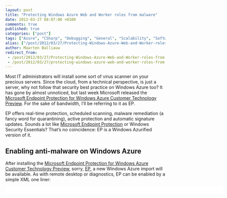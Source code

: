 ```yaml
---
layout: post
title: "Protecting Windows Azure Web and Worker roles from malware"
date: 2012-03-27 08:07:00 +0100
comments: true
published: true
categories: ["post"]
tags: ["Azure", "CSharp", "Debugging", "General", "Scalability", "Software"]
alias: ["/post/2012/03/27/Protecting-Windows-Azure-Web-and-Worker-roles-from-malware.aspx", "/post/2012/03/27/protecting-windows-azure-web-and-worker-roles-from-malware.aspx"]
author: Maarten Balliauw
redirect_from:
 - /post/2012/03/27/Protecting-Windows-Azure-Web-and-Worker-roles-from-malware.aspx.html
 - /post/2012/03/27/protecting-windows-azure-web-and-worker-roles-from-malware.aspx.html
---
```

<p>Most IT administrators will install some sort of virus scanner on your precious servers. Since the cloud, from a technical perspective, is just a server, why not follow that security best practice on Windows Azure too? It has gone by almost unnoticed, but last week Microsoft released the <a href="http://www.microsoft.com/download/en/details.aspx?id=29209" target="_blank">Microsoft Endpoint Protection for Windows Azure Customer Technology Preview</a>. For the sake of bandwidth, I&rsquo;ll be referring to it as EP.</p>
<p>EP offers real-time protection, scheduled scanning, malware remediation (a fancy word for quarantining), active protection and automatic signature updates. Sounds a lot like <a href="http://windows.microsoft.com/en-us/windows/products/security-essentials" target="_blank">Microsoft Endpoint Protection</a> or Windows Security Essentials? That&rsquo;s no coincidence: EP is a Windows Azurified version of it.</p>
<h2>Enabling anti-malware on Windows Azure</h2>
<p>After installing the <a href="http://www.microsoft.com/download/en/details.aspx?id=29209" target="_blank">Microsoft Endpoint Protection for Windows Azure Customer Technology Preview</a>, sorry, <a href="http://www.microsoft.com/download/en/details.aspx?id=29209" target="_blank">EP</a>, a new Windows Azure import will be available. As with remote desktop or diagnostics, EP can be enabled by a simple XML one liner:</p>
<div id="scid:9D7513F9-C04C-4721-824A-2B34F0212519:6a107e5a-da7b-4759-99ab-494cba5475d8" class="wlWriterEditableSmartContent" style="margin: 0px; display: inline; float: none; padding: 0px;">
<pre style="width: 686px; height: 23px; background-color: white; overflow: auto;"><div><!--

Code highlighting produced by Actipro CodeHighlighter (freeware)
http://www.CodeHighlighter.com/

--><span style="color: #008080;">1</span> <span style="color: #0000ff;">&lt;</span><span style="color: #800000;">Import </span><span style="color: #ff0000;">moduleName</span><span style="color: #0000ff;">="Antimalware"</span><span style="color: #ff0000;"> </span><span style="color: #0000ff;">/&gt;</span></div></pre>
<!-- Code inserted with Steve Dunn's Windows Live Writer Code Formatter Plugin.  http://dunnhq.com --></div>
<p>Here&rsquo;s a sample web role <em>ServiceDefinition.csdef</em> file containing this new import:</p>
<div id="scid:9D7513F9-C04C-4721-824A-2B34F0212519:7a68d37f-b0b6-4d70-ac62-fbb2b59da306" class="wlWriterEditableSmartContent" style="margin: 0px; display: inline; float: none; padding: 0px;">
<pre style="width: 686px; height: 320px; background-color: white; overflow: auto;"><div><!--

Code highlighting produced by Actipro CodeHighlighter (freeware)
http://www.CodeHighlighter.com/

--><span style="color: #008080;"> 1</span> <span style="color: #0000ff;">&lt;?</span><span style="color: #ff00ff;">xml version="1.0" encoding="utf-8"</span><span style="color: #0000ff;">?&gt;</span><span style="color: #000000;">
</span><span style="color: #008080;"> 2</span> <span style="color: #0000ff;">&lt;</span><span style="color: #800000;">ServiceDefinition </span><span style="color: #ff0000;">name</span><span style="color: #0000ff;">="ChuckProject"</span><span style="color: #ff0000;"> 
</span><span style="color: #008080;"> 3</span> <span style="color: #ff0000;">                   xmlns</span><span style="color: #0000ff;">="http://schemas.microsoft.com/ServiceHosting/2008/10/ServiceDefinition"</span><span style="color: #0000ff;">&gt;</span><span style="color: #000000;">
</span><span style="color: #008080;"> 4</span> <span style="color: #000000;">  </span><span style="color: #0000ff;">&lt;</span><span style="color: #800000;">WebRole </span><span style="color: #ff0000;">name</span><span style="color: #0000ff;">="ChuckNorris"</span><span style="color: #ff0000;"> vmsize</span><span style="color: #0000ff;">="Small"</span><span style="color: #0000ff;">&gt;</span><span style="color: #000000;">
</span><span style="color: #008080;"> 5</span> <span style="color: #000000;">    </span><span style="color: #0000ff;">&lt;</span><span style="color: #800000;">Sites</span><span style="color: #0000ff;">&gt;</span><span style="color: #000000;">
</span><span style="color: #008080;"> 6</span> <span style="color: #000000;">      </span><span style="color: #0000ff;">&lt;</span><span style="color: #800000;">Site </span><span style="color: #ff0000;">name</span><span style="color: #0000ff;">="Web"</span><span style="color: #0000ff;">&gt;</span><span style="color: #000000;">
</span><span style="color: #008080;"> 7</span> <span style="color: #000000;">        </span><span style="color: #0000ff;">&lt;</span><span style="color: #800000;">Bindings</span><span style="color: #0000ff;">&gt;</span><span style="color: #000000;">
</span><span style="color: #008080;"> 8</span> <span style="color: #000000;">          </span><span style="color: #0000ff;">&lt;</span><span style="color: #800000;">Binding </span><span style="color: #ff0000;">name</span><span style="color: #0000ff;">="Endpoint1"</span><span style="color: #ff0000;"> endpointName</span><span style="color: #0000ff;">="Endpoint1"</span><span style="color: #ff0000;"> </span><span style="color: #0000ff;">/&gt;</span><span style="color: #000000;">
</span><span style="color: #008080;"> 9</span> <span style="color: #000000;">        </span><span style="color: #0000ff;">&lt;/</span><span style="color: #800000;">Bindings</span><span style="color: #0000ff;">&gt;</span><span style="color: #000000;">
</span><span style="color: #008080;">10</span> <span style="color: #000000;">      </span><span style="color: #0000ff;">&lt;/</span><span style="color: #800000;">Site</span><span style="color: #0000ff;">&gt;</span><span style="color: #000000;">
</span><span style="color: #008080;">11</span> <span style="color: #000000;">    </span><span style="color: #0000ff;">&lt;/</span><span style="color: #800000;">Sites</span><span style="color: #0000ff;">&gt;</span><span style="color: #000000;">
</span><span style="color: #008080;">12</span> <span style="color: #000000;">    </span><span style="color: #0000ff;">&lt;</span><span style="color: #800000;">Endpoints</span><span style="color: #0000ff;">&gt;</span><span style="color: #000000;">
</span><span style="color: #008080;">13</span> <span style="color: #000000;">      </span><span style="color: #0000ff;">&lt;</span><span style="color: #800000;">InputEndpoint </span><span style="color: #ff0000;">name</span><span style="color: #0000ff;">="Endpoint1"</span><span style="color: #ff0000;"> protocol</span><span style="color: #0000ff;">="http"</span><span style="color: #ff0000;"> port</span><span style="color: #0000ff;">="80"</span><span style="color: #ff0000;"> </span><span style="color: #0000ff;">/&gt;</span><span style="color: #000000;">
</span><span style="color: #008080;">14</span> <span style="color: #000000;">    </span><span style="color: #0000ff;">&lt;/</span><span style="color: #800000;">Endpoints</span><span style="color: #0000ff;">&gt;</span><span style="color: #000000;">
</span><span style="color: #008080;">15</span> <span style="color: #000000;">    </span><span style="color: #0000ff;">&lt;</span><span style="color: #800000;">Imports</span><span style="color: #0000ff;">&gt;</span><span style="color: #000000;">
</span><span style="color: #008080;">16</span> <span style="color: #000000;">      </span><span style="color: #0000ff;">&lt;</span><span style="color: #800000;">Import </span><span style="color: #ff0000;">moduleName</span><span style="color: #0000ff;">="Antimalware"</span><span style="color: #ff0000;"> </span><span style="color: #0000ff;">/&gt;</span><span style="color: #000000;">
</span><span style="color: #008080;">17</span> <span style="color: #000000;">      </span><span style="color: #0000ff;">&lt;</span><span style="color: #800000;">Import </span><span style="color: #ff0000;">moduleName</span><span style="color: #0000ff;">="Diagnostics"</span><span style="color: #ff0000;"> </span><span style="color: #0000ff;">/&gt;</span><span style="color: #000000;">
</span><span style="color: #008080;">18</span> <span style="color: #000000;">    </span><span style="color: #0000ff;">&lt;/</span><span style="color: #800000;">Imports</span><span style="color: #0000ff;">&gt;</span><span style="color: #000000;">
</span><span style="color: #008080;">19</span> <span style="color: #000000;">  </span><span style="color: #0000ff;">&lt;/</span><span style="color: #800000;">WebRole</span><span style="color: #0000ff;">&gt;</span><span style="color: #000000;">
</span><span style="color: #008080;">20</span> <span style="color: #0000ff;">&lt;/</span><span style="color: #800000;">ServiceDefinition</span><span style="color: #0000ff;">&gt;</span></div></pre>
<!-- Code inserted with Steve Dunn's Windows Live Writer Code Formatter Plugin.  http://dunnhq.com --></div>
<p>That&rsquo;s it! When you now deploy your Windows Azure solution, Microsoft Endpoint Protection will be installed, enabled and configured on your Windows Azure virtual machines.</p>
<p>Now since I started this blog post with &ldquo;IT administrators&rdquo;, chances are you want to fine-tune this plugin a little. No problem! The <em>ServiceConfiguration.cscfg</em> file has some options waiting to be eh, touched. And since these are in the service configuration, you can also modify them through the management portal, the management API, or sysadmin-style using PowerShell. Anyway, the following options are available:</p>
<ul>
<li><strong>Microsoft.WindowsAzure.Plugins.Antimalware.ServiceLocation</strong> &ndash; Specify the datacenter region where your application is deployed, for example &ldquo;West Europe&rdquo; or &ldquo;East Asia&rdquo;. This will speed up deployment time.</li>
<li><strong>Microsoft.WindowsAzure.Plugins.Antimalware.EnableAntimalware &ndash;</strong> Should EP be enabled or not?</li>
<li><strong>Microsoft.WindowsAzure.Plugins.Antimalware.EnableRealtimeProtection</strong> &ndash; Should real-time protection be enabled?</li>
<li><strong>Microsoft.WindowsAzure.Plugins.Antimalware.EnableWeeklyScheduledScans</strong> &ndash; Weekly scheduled scans enabled?</li>
<li><strong>Microsoft.WindowsAzure.Plugins.Antimalware.DayForWeeklyScheduledScans</strong> &ndash; Which day of the week (0 &ndash; 7 where 0 means daily)</li>
<li><strong>Microsoft.WindowsAzure.Plugins.Antimalware.TimeForWeeklyScheduledScans</strong> &ndash; What time should the scheduled scan run?</li>
<li><strong>Microsoft.WindowsAzure.Plugins.Antimalware.ExcludedExtensions</strong> &ndash; Specify file extensions to exclude from scanning (pip-delimited)</li>
<li><strong>Microsoft.WindowsAzure.Plugins.Antimalware.ExcludedPaths</strong> &ndash; Specify paths to exclude from scanning (pip-delimited)</li>
<li><strong>Microsoft.WindowsAzure.Plugins.Antimalware.ExcludedProcesses</strong> &ndash; Specify processes to exclude from scanning (pip-delimited)</li>
</ul>
<h2>Monitoring anti-malware on Windows Azure</h2>
<p>How will you know if a threat has been detected? Well, luckily for us, Windows Endpoint Protection writes its logs to the System event log. Which means that you can simply add a specific data source in your diagnostics monitor and you&rsquo;re done:</p>
<div id="scid:9D7513F9-C04C-4721-824A-2B34F0212519:785a5a16-1f69-4081-96e9-17697664c6f5" class="wlWriterEditableSmartContent" style="margin: 0px; display: inline; float: none; padding: 0px;">
<pre style="width: 686px; height: 223px; background-color: white; overflow: auto;"><div><!--

Code highlighting produced by Actipro CodeHighlighter (freeware)
http://www.CodeHighlighter.com/

--><span style="color: #008080;"> 1</span> <span style="color: #000000;">var configuration </span><span style="color: #000000;">=</span><span style="color: #000000;"> DiagnosticMonitor.GetDefaultInitialConfiguration();
</span><span style="color: #008080;"> 2</span> <span style="color: #000000;">
</span><span style="color: #008080;"> 3</span> <span style="color: #008000;">//</span><span style="color: #008000;"> Note: if you need informational / verbose, also subscribe to levels 4 and 5</span><span style="color: #008000;">
</span><span style="color: #008080;"> 4</span> <span style="color: #000000;">configuration.WindowsEventLog.DataSources.Add(
</span><span style="color: #008080;"> 5</span> <span style="color: #000000;">    </span><span style="color: #800000;">"</span><span style="color: #800000;">System!*[System[Provider[@Name='Microsoft Antimalware'] and (Level=1 or Level=2 or Level=3)]]</span><span style="color: #800000;">"</span><span style="color: #000000;">);
</span><span style="color: #008080;"> 6</span> <span style="color: #000000;">
</span><span style="color: #008080;"> 7</span> <span style="color: #000000;">configuration.WindowsEventLog.ScheduledTransferPeriod 
</span><span style="color: #008080;"> 8</span> <span style="color: #000000;">    </span><span style="color: #000000;">=</span><span style="color: #000000;"> System.TimeSpan.FromMinutes(</span><span style="color: #800080;">1</span><span style="color: #000000;">);
</span><span style="color: #008080;"> 9</span> <span style="color: #000000;">    
</span><span style="color: #008080;">10</span> <span style="color: #000000;">DiagnosticMonitor.Start(
</span><span style="color: #008080;">11</span> <span style="color: #000000;">    </span><span style="color: #800000;">"</span><span style="color: #800000;">Microsoft.WindowsAzure.Plugins.Diagnostics.ConnectionString</span><span style="color: #800000;">"</span><span style="color: #000000;">,
</span><span style="color: #008080;">12</span> <span style="color: #000000;">    configuration);</span></div></pre>
<!-- Code inserted with Steve Dunn's Windows Live Writer Code Formatter Plugin.  http://dunnhq.com --></div>
<p>In addition, EP also logs its inner workings to its installation folders. You can also include these in your diagnostics configuration:</p>
<div id="scid:9D7513F9-C04C-4721-824A-2B34F0212519:94e4cd9c-3e73-44e2-a146-441e70b2dd14" class="wlWriterEditableSmartContent" style="margin: 0px; display: inline; float: none; padding: 0px;">
<pre style="width: 686px; height: 330px; background-color: white; overflow: auto;"><div><!--

Code highlighting produced by Actipro CodeHighlighter (freeware)
http://www.CodeHighlighter.com/

--><span style="color: #008080;"> 1</span> <span style="color: #000000;">var configuration </span><span style="color: #000000;">=</span><span style="color: #000000;"> DiagnosticMonitor.GetDefaultInitialConfiguration();
</span><span style="color: #008080;"> 2</span> <span style="color: #000000;">
</span><span style="color: #008080;"> 3</span> <span style="color: #008000;">//</span><span style="color: #008000;"> ...add the event logs like in the previous code sample...</span><span style="color: #008000;">
</span><span style="color: #008080;"> 4</span> <span style="color: #000000;">
</span><span style="color: #008080;"> 5</span> <span style="color: #000000;">var mep1 </span><span style="color: #000000;">=</span><span style="color: #000000;"> </span><span style="color: #0000ff;">new</span><span style="color: #000000;"> DirectoryConfiguration();
</span><span style="color: #008080;"> 6</span> <span style="color: #000000;">mep1.Container </span><span style="color: #000000;">=</span><span style="color: #000000;"> </span><span style="color: #800000;">"</span><span style="color: #800000;">wad-endpointprotection-container</span><span style="color: #800000;">"</span><span style="color: #000000;">;
</span><span style="color: #008080;"> 7</span> <span style="color: #000000;">mep1.DirectoryQuotaInMB </span><span style="color: #000000;">=</span><span style="color: #000000;"> </span><span style="color: #800080;">5</span><span style="color: #000000;">;
</span><span style="color: #008080;"> 8</span> <span style="color: #000000;">mep1.Path </span><span style="color: #000000;">=</span><span style="color: #000000;"> </span><span style="color: #800000;">"</span><span style="color: #800000;">%programdata%\Microsoft Endpoint Protection</span><span style="color: #800000;">"</span><span style="color: #000000;">;
</span><span style="color: #008080;"> 9</span> <span style="color: #000000;">
</span><span style="color: #008080;">10</span> <span style="color: #000000;">var mep2 </span><span style="color: #000000;">=</span><span style="color: #000000;"> </span><span style="color: #0000ff;">new</span><span style="color: #000000;"> DirectoryConfiguration();
</span><span style="color: #008080;">11</span> <span style="color: #000000;">mep2.Container </span><span style="color: #000000;">=</span><span style="color: #000000;"> </span><span style="color: #800000;">"</span><span style="color: #800000;">wad-endpointprotection-container</span><span style="color: #800000;">"</span><span style="color: #000000;">;
</span><span style="color: #008080;">12</span> <span style="color: #000000;">mep2.DirectoryQuotaInMB </span><span style="color: #000000;">=</span><span style="color: #000000;"> </span><span style="color: #800080;">5</span><span style="color: #000000;">;
</span><span style="color: #008080;">13</span> <span style="color: #000000;">mep2.Path </span><span style="color: #000000;">=</span><span style="color: #000000;"> </span><span style="color: #800000;">"</span><span style="color: #800000;">%programdata%\Microsoft\Microsoft Security Client</span><span style="color: #800000;">"</span><span style="color: #000000;">;
</span><span style="color: #008080;">14</span> <span style="color: #000000;">
</span><span style="color: #008080;">15</span> <span style="color: #000000;">configuration.Directories.ScheduledTransferPeriod </span><span style="color: #000000;">=</span><span style="color: #000000;"> TimeSpan.FromMinutes(</span><span style="color: #800080;">1.0</span><span style="color: #000000;">);
</span><span style="color: #008080;">16</span> <span style="color: #000000;">configuration.Directories.DataSources.Add(mep1);
</span><span style="color: #008080;">17</span> <span style="color: #000000;">configuration.Directories.DataSources.Add(mep2);
</span><span style="color: #008080;">18</span> <span style="color: #000000;">    
</span><span style="color: #008080;">19</span> <span style="color: #000000;">DiagnosticMonitor.Start(
</span><span style="color: #008080;">20</span> <span style="color: #000000;">    </span><span style="color: #800000;">"</span><span style="color: #800000;">Microsoft.WindowsAzure.Plugins.Diagnostics.ConnectionString</span><span style="color: #800000;">"</span><span style="color: #000000;">,
</span><span style="color: #008080;">21</span> <span style="color: #000000;">    configuration);</span></div></pre>
<!-- Code inserted with Steve Dunn's Windows Live Writer Code Formatter Plugin.  http://dunnhq.com --></div>
<p>From this moment one, you can use a tool like <a href="http://www.cerebrata.com/Products/AzureDiagnosticsManager/" target="_blank">Cerebrata&rsquo;s Diagnostics Monitor</a> to check the event logs of all your Windows Azure instances that have anti-malware enabled.</p>
{% include imported_disclaimer.html %}

